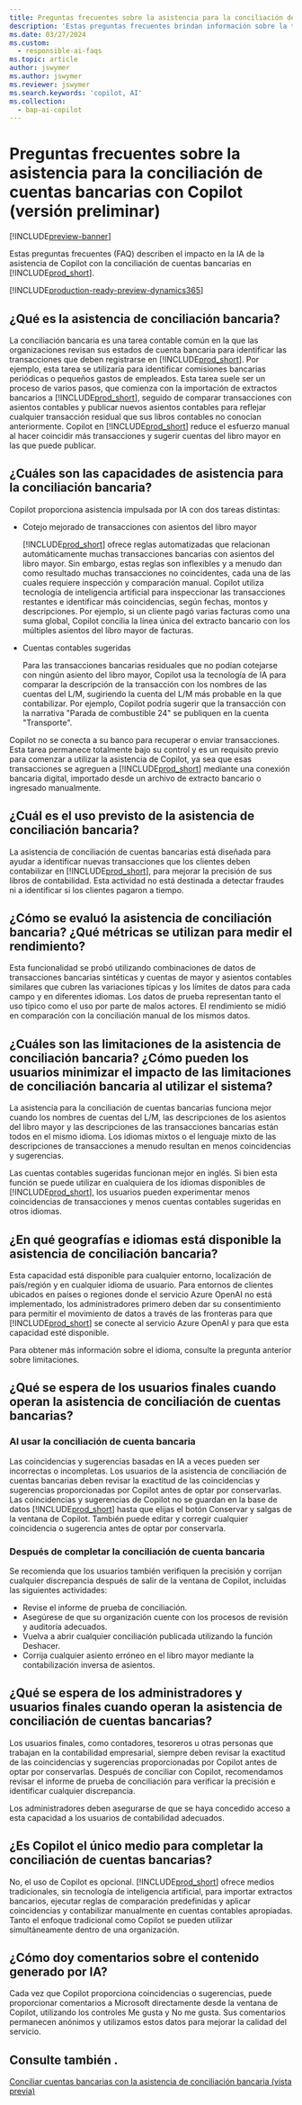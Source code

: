 ```yaml
---
title: Preguntas frecuentes sobre la asistencia para la conciliación de cuentas bancarias (vista previa) con Copilot
description: 'Estas preguntas frecuentes brindan información sobre la tecnología de inteligencia artificial utilizada para conciliar cuentas bancarias y extractos de Business Central. Incluye las consideraciones clave y detalles sobre cómo se usa la IA, cómo se probó y evaluó, y cualquier limitación específica.'
ms.date: 03/27/2024
ms.custom:
  - responsible-ai-faqs
ms.topic: article
author: jswymer
ms.author: jswymer
ms.reviewer: jswymer
ms.search.keywords: 'copilot, AI'
ms.collection:
  - bap-ai-copilot
---
```


# <a name="faq-for-bank-account-reconciliation-assist-with-copilot-preview"></a>Preguntas frecuentes sobre la asistencia para la conciliación de cuentas bancarias con Copilot (versión preliminar)

[!INCLUDE[preview-banner](includes/preview-banner.md)]

Estas preguntas frecuentes (FAQ) describen el impacto en la IA de la asistencia de Copilot con la conciliación de cuentas bancarias en [!INCLUDE[prod_short](includes/prod_short.md)].

[!INCLUDE[production-ready-preview-dynamics365](includes/production-ready-preview-dynamics365.md)]

## <a name="what-is-bank-reconciliation-assist"></a>¿Qué es la asistencia de conciliación bancaria?

La conciliación bancaria es una tarea contable común en la que las organizaciones revisan sus estados de cuenta bancaria para identificar las transacciones que deben registrarse en [!INCLUDE[prod_short](includes/prod_short.md)]. Por ejemplo, esta tarea se utilizaría para identificar comisiones bancarias periódicas o pequeños gastos de empleados. Esta tarea suele ser un proceso de varios pasos, que comienza con la importación de extractos bancarios a [!INCLUDE[prod_short](includes/prod_short.md)], seguido de comparar transacciones con asientos contables y publicar nuevos asientos contables para reflejar cualquier transacción residual que sus libros contables no conocían anteriormente. Copilot en [!INCLUDE[prod_short](includes/prod_short.md)] reduce el esfuerzo manual al hacer coincidir más transacciones y sugerir cuentas del libro mayor en las que puede publicar. 

## <a name="what-are-capabilities-of-bank-reconciliation-assist"></a>¿Cuáles son las capacidades de asistencia para la conciliación bancaria?

Copilot proporciona asistencia impulsada por IA con dos tareas distintas: 

- Cotejo mejorado de transacciones con asientos del libro mayor 

   [!INCLUDE[prod_short](includes/prod_short.md)] ofrece reglas automatizadas que relacionan automáticamente muchas transacciones bancarias con asientos del libro mayor. Sin embargo, estas reglas son inflexibles y a menudo dan como resultado muchas transacciones no coincidentes, cada una de las cuales requiere inspección y comparación manual. Copilot utiliza tecnología de inteligencia artificial para inspeccionar las transacciones restantes e identificar más coincidencias, según fechas, montos y descripciones. Por ejemplo, si un cliente pagó varias facturas como una suma global, Copilot concilia la línea única del extracto bancario con los múltiples asientos del libro mayor de facturas. 
 
- Cuentas contables sugeridas 

   Para las transacciones bancarias residuales que no podían cotejarse con ningún asiento del libro mayor, Copilot usa la tecnología de IA para comparar la descripción de la transacción con los nombres de las cuentas del L/M, sugiriendo la cuenta del L/M más probable en la que contabilizar. Por ejemplo, Copilot podría sugerir que la transacción con la narrativa "Parada de combustible 24" se publiquen en la cuenta "Transporte". 

Copilot no se conecta a su banco para recuperar o enviar transacciones. Esta tarea permanece totalmente bajo su control y es un requisito previo para comenzar a utilizar la asistencia de Copilot, ya sea que esas transacciones se agreguen a [!INCLUDE[prod_short](includes/prod_short.md)] mediante una conexión bancaria digital, importado desde un archivo de extracto bancario o ingresado manualmente. 

## <a name="what-is-the-intended-use-of-bank-reconciliation-assist"></a>¿Cuál es el uso previsto de la asistencia de conciliación bancaria?

La asistencia de conciliación de cuentas bancarias está diseñada para ayudar a identificar nuevas transacciones que los clientes deben contabilizar en [!INCLUDE[prod_short](includes/prod_short.md)], para mejorar la precisión de sus libros de contabilidad. Esta actividad no está destinada a detectar fraudes ni a identificar si los clientes pagaron a tiempo.   

## <a name="how-was-bank-reconciliation-assist-evaluated-what-metrics-are-used-to-measure-performance"></a>¿Cómo se evaluó la asistencia de conciliación bancaria? ¿Qué métricas se utilizan para medir el rendimiento?

Esta funcionalidad se probó utilizando combinaciones de datos de transacciones bancarias sintéticas y cuentas de mayor y asientos contables similares que cubren las variaciones típicas y los límites de datos para cada campo y en diferentes idiomas. Los datos de prueba representan tanto el uso típico como el uso por parte de malos actores. El rendimiento se midió en comparación con la conciliación manual de los mismos datos. 

## <a name="what-are-the-limitations-of-bank-reconciliation-assist-how-can-users-minimize-the-impact-of-the-bank-reconciliation-limitations-when-using-the-system"></a>¿Cuáles son las limitaciones de la asistencia de conciliación bancaria? ¿Cómo pueden los usuarios minimizar el impacto de las limitaciones de conciliación bancaria al utilizar el sistema?

La asistencia para la conciliación de cuentas bancarias funciona mejor cuando los nombres de cuentas del L/M, las descripciones de los asientos del libro mayor y las descripciones de las transacciones bancarias están todos en el mismo idioma. Los idiomas mixtos o el lenguaje mixto de las descripciones de transacciones a menudo resultan en menos coincidencias y sugerencias. 

Las cuentas contables sugeridas funcionan mejor en inglés. Si bien esta función se puede utilizar en cualquiera de los idiomas disponibles de [!INCLUDE[prod_short](includes/prod_short.md)], los usuarios pueden experimentar menos coincidencias de transacciones y menos cuentas contables sugeridas en otros idiomas. 
<!--

## <a name="what-operational-factors-and-settings-allow-for-effective-and-responsible-use-of-the-feature"></a>What operational factors and settings allow for effective and responsible use of the feature?


-->
## <a name="in-which-geographies-and-languages-is-bank-reconciliation-assist-available"></a>¿En qué geografías e idiomas está disponible la asistencia de conciliación bancaria?

Esta capacidad está disponible para cualquier entorno, localización de país/región y en cualquier idioma de usuario. Para entornos de clientes ubicados en países o regiones donde el servicio Azure OpenAI no está implementado, los administradores primero deben dar su consentimiento para permitir el movimiento de datos a través de las fronteras para que [!INCLUDE[prod_short](includes/prod_short.md)] se conecte al servicio Azure OpenAI y para que esta capacidad esté disponible. 

Para obtener más información sobre el idioma, consulte la pregunta anterior sobre limitaciones.  

## <a name="what-is-expected-of-end-users-when-operating-bank-account-reconciliation-assist"></a>¿Qué se espera de los usuarios finales cuando operan la asistencia de conciliación de cuentas bancarias?

### <a name="while-using-bank-account-reconciliation"></a>Al usar la conciliación de cuenta bancaria

Las coincidencias y sugerencias basadas en IA a veces pueden ser incorrectas o incompletas. Los usuarios de la asistencia de conciliación de cuentas bancarias deben revisar la exactitud de las coincidencias y sugerencias proporcionadas por Copilot antes de optar por conservarlas. Las coincidencias y sugerencias de Copilot no se guardan en la base de datos [!INCLUDE[prod_short](includes/prod_short.md)] hasta que elijas el botón Conservar y salgas de la ventana de Copilot. También puede editar y corregir cualquier coincidencia o sugerencia antes de optar por conservarla. 

### <a name="after-completing-bank-account-reconciliation"></a>Después de completar la conciliación de cuenta bancaria

Se recomienda que los usuarios también verifiquen la precisión y corrijan cualquier discrepancia después de salir de la ventana de Copilot, incluidas las siguientes actividades: 

- Revise el informe de prueba de conciliación. 
- Asegúrese de que su organización cuente con los procesos de revisión y auditoría adecuados. 
- Vuelva a abrir cualquier conciliación publicada utilizando la función Deshacer. 
- Corrija cualquier asiento erróneo en el libro mayor mediante la contabilización inversa de asientos. 

## <a name="what-is-expected-of-administrators-and-end-users-when-operating-bank-account-reconciliation-assist"></a>¿Qué se espera de los administradores y usuarios finales cuando operan la asistencia de conciliación de cuentas bancarias?

Los usuarios finales, como contadores, tesoreros u otras personas que trabajan en la contabilidad empresarial, siempre deben revisar la exactitud de las coincidencias y sugerencias proporcionadas por Copilot antes de optar por conservarlas. Después de conciliar con Copilot, recomendamos revisar el informe de prueba de conciliación para verificar la precisión e identificar cualquier discrepancia. 

Los administradores deben asegurarse de que se haya concedido acceso a esta capacidad a los usuarios de contabilidad adecuados. 

## <a name="is-copilot-the-only-means-to-completing-bank-account-reconciliation"></a>¿Es Copilot el único medio para completar la conciliación de cuentas bancarias?

No, el uso de Copilot es opcional. [!INCLUDE[prod_short](includes/prod_short.md)] ofrece medios tradicionales, sin tecnología de inteligencia artificial, para importar extractos bancarios, ejecutar reglas de comparación predefinidas y aplicar coincidencias y contabilizar manualmente en cuentas contables apropiadas. Tanto el enfoque tradicional como Copilot se pueden utilizar simultáneamente dentro de una organización. 

## <a name="how-do-i-give-feedback-about-ai-generated-content"></a>¿Cómo doy comentarios sobre el contenido generado por IA?

Cada vez que Copilot proporciona coincidencias o sugerencias, puede proporcionar comentarios a Microsoft directamente desde la ventana de Copilot, utilizando los controles Me gusta y No me gusta. Sus comentarios permanecen anónimos y utilizamos estos datos para mejorar la calidad del servicio.


## <a name="see-also"></a>Consulte también .

[Conciliar cuentas bancarias con la asistencia de conciliación bancaria (vista previa)](bank-reconciliation-with-copilot.md)
